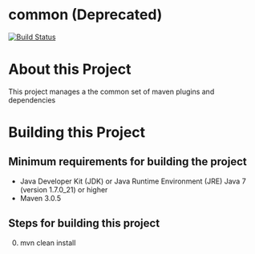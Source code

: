 # common (Deprecated)

[![Build Status][build-status-image]][build-status]

[build-status-image]: https://travis-ci.org/kaazing/common.svg?branch=develop
[build-status]: https://travis-ci.org/kaazing/common

# About this Project

This project manages a the common set of maven plugins and dependencies

# Building this Project

## Minimum requirements for building the project
* Java Developer Kit (JDK) or Java Runtime Environment (JRE) Java 7 (version 1.7.0_21) or higher
* Maven 3.0.5

## Steps for building this project
0. mvn clean install
